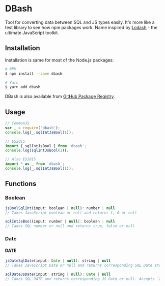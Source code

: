 # DBash

Tool for converting data between SQL and JS types easily. It's more like a test library to see how npm packages work. Name inspired by [Lodash](https://github.com/lodash/lodash) - the ultimate JavaScript toolkit.

## Installation

Installation is same for most of the Node.js packages:

```bash
# NPM
$ npm install --save dbash

# Yarn
$ yarn add dbash
```

DBash is also available from [GitHub Package Registry](https://help.github.com/en/github/managing-packages-with-github-packages/about-github-packages).

## Usage

```javascript
// CommonJS
var _ = require('dbash');
console.log(_.sqlIntJsBool(1));

// ES2015
import { sqlIntJsBool } from 'dbash';
console.log(sqlIntJsBool(1));

// Also ES2015
import * as _ from 'dbash';
console.log(_.sqlIntJsBool(1));
```

## Functions

### Boolean

```javascript
jsBoolSqlInt(input: boolean | null): number | null
// Takes JavaScript boolean or null and returns 1, 0 or null

sqlIntJsBool(input: number | null): boolean | null
// Takes SQL number or null and returns true, false or null
```

### Date

#### DATE

```javascript
jsDateSqlDate(input: Date | null): string | null
// Takes JavaScript Date or null and returns corresponding SQL Date string or null

sqlDateJsDate(input: string | null): Date | null
// Takes SQL DATE and returns corresponding JS Date or null. Accepts `2010-07-28` and `10-07-28` formats
```
